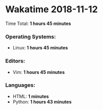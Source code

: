 # Wakatime 2018-11-12

Time Total: **1 hours 45 minutes**

### Operating Systems:
- Linux: **1 hours 45 minutes** 

### Editors:
- Vim: **1 hours 45 minutes** 

### Languages:
- HTML: **1 minutes** 
- Python: **1 hours 43 minutes** 

